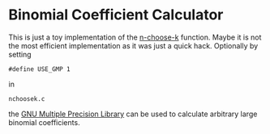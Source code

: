 Binomial Coefficient Calculator
===============================

This is just a toy implementation of the [n-choose-k](https://en.wikipedia.org/wiki/Binomial_coefficient)
function. Maybe it is not the most efficient implementation
as it was just a quick hack. Optionally by setting

    #define USE_GMP 1

in

    nchoosek.c

the [GNU Multiple Precision Library](http://gmplib.org) can
be used to calculate arbitrary large binomial coefficients.
